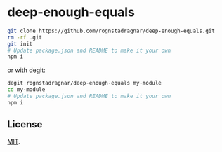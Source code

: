 # deep-enough-equals

```sh
git clone https://github.com/rognstadragnar/deep-enough-equals.git
rm -rf .git
git init
# Update package.json and README to make it your own
npm i
```

or with degit:

```sh
degit rognstadragnar/deep-enough-equals my-module
cd my-module
# Update package.json and README to make it your own
npm i
```

## License

[MIT](LICENSE).
